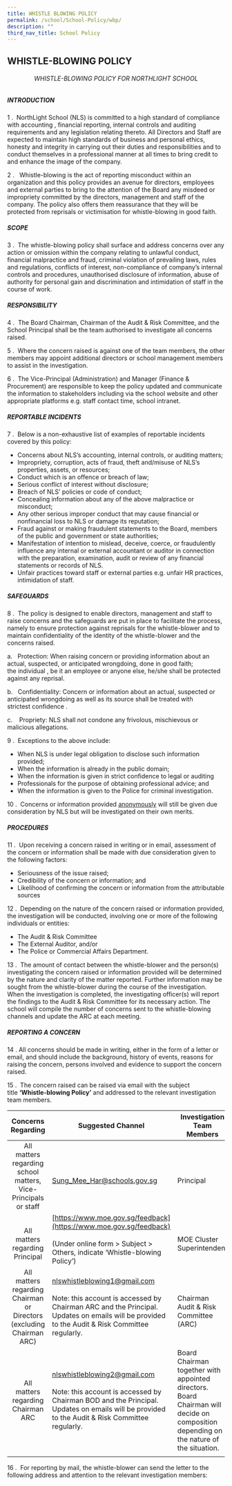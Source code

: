 ```yaml
---
title: WHISTLE BLOWING POLICY
permalink: /school/School-Policy/wbp/
description: ""
third_nav_title: School Policy
---
```

## WHISTLE-BLOWING POLICY

###### <center>WHISTLE-BLOWING POLICY FOR NORTHLIGHT SCHOOL</center>

##### INTRODUCTION

1 \.  NorthLight School (NLS) is committed to a high standard of compliance with accounting , financial reporting, internal controls and auditing requirements and any legislation relating thereto. All Directors and Staff are expected to maintain high standards of business and personal ethics, honesty and integrity in carrying out their duties and responsibilities and to conduct themselves in a professional manner at all times to bring credit to and enhance the image of the company.

2 \.   Whistle-blowing is the act of reporting misconduct within an organization and this policy provides an avenue for directors, employees and external parties to bring to the attention of the Board any misdeed or impropriety committed by the directors, management and staff of the company. The policy also offers them reassurance that they will be protected from reprisals or victimisation for whistle-blowing in good faith.

##### SCOPE

3 \.  The whistle-blowing policy shall surface and address concerns over any action or omission within the company relating to unlawful conduct, financial malpractice and fraud, criminal violation of prevailing laws, rules and regulations, conflicts of interest, non-compliance of company’s internal controls and procedures, unauthorised disclosure of information, abuse of authority for personal gain and discrimination and intimidation of staff in the course of work.

##### RESPONSIBILITY

4 \.  The Board Chairman, Chairman of the Audit & Risk Committee, and the School Principal shall be the team authorised to investigate all concerns raised.

5 \.  Where the concern raised is against one of the team members, the other members may appoint additional directors or school management members to assist in the investigation. 

6 \.  The Vice-Principal (Administration) and Manager (Finance & Procurement) are responsible to keep the policy updated and communicate the information to stakeholders including via the school website and other appropriate platforms e.g. staff contact time, school intranet.

##### REPORTABLE INCIDENTS

7 \.  Below is a non-exhaustive list of examples of reportable incidents covered by this policy:

*   Concerns about NLS’s accounting, internal controls, or auditing matters;
*   Impropriety, corruption, acts of fraud, theft and/misuse of NLS’s properties, assets, or resources;
*   Conduct which is an offence or breach of law;
*   Serious conflict of interest without disclosure;
*   Breach of NLS’ policies or code of conduct;
*   Concealing information about any of the above malpractice or misconduct;
*   Any other serious improper conduct that may cause financial or nonfinancial loss to NLS or damage its reputation;
*   Fraud against or making fraudulent statements to the Board, members of the public and government or state authorities;
*   Manifestation of intention to mislead, deceive, coerce, or fraudulently influence any internal or external accountant or auditor in connection with the preparation, examination, audit or review of any financial statements or records of NLS.
*   Unfair practices toward staff or external parties e.g. unfair HR practices, intimidation of staff.

##### SAFEGUARDS

8 \.  The policy is designed to enable directors, management and staff to raise concerns and the safeguards are put in place to facilitate the process, namely to ensure protection against reprisals for the whistle-blower and to maintain confidentiality of the identity of the whistle-blower and the concerns raised.

a.   Protection: When raising concern or providing information about an actual, suspected, or anticipated wrongdoing, done in good faith; the individual , be it an employee or anyone else, he/she shall be protected against any reprisal.

b.   Confidentiality: Concern or information about an actual, suspected or anticipated wrongdoing as well as its source shall be treated with strictest confidence .

c.    Propriety: NLS shall not condone any frivolous, mischievous or malicious allegations.

9 \.  Exceptions to the above include:

*   When NLS is under legal obligation to disclose such information provided;
*   When the information is already in the public domain;
*   When the information is given in strict confidence to legal or auditing
*   Professionals for the purpose of obtaining professional advice; and
*   When the information is given to the Police for criminal investigation.

10 \.  Concerns or information provided <u>anonymously</u> will still be given due consideration by NLS but will be investigated on their own merits.

##### PROCEDURES

11 \.  Upon receiving a concern raised in writing or in email, assessment of the concern or information shall be made with due consideration given to the following factors:

*   Seriousness of the issue raised;
*   Credibility of the concern or information; and
*   Likelihood of confirming the concern or information from the attributable sources

12 \.  Depending on the nature of the concern raised or information provided, the investigation will be conducted, involving one or more of the following individuals or entities:

*   The Audit & Risk Committee
*   The External Auditor, and/or
*   The Police or Commercial Affairs Department.

13 \.  The amount of contact between the whistle-blower and the person(s) investigating the concern raised or information provided will be determined by the nature and clarity of the matter reported. Further information may be sought from the whistle-blower during the course of the investigation. When the investigation is completed, the investigating officer(s) will report the findings to the Audit & Risk Committee for its necessary action. The school will compile the number of concerns sent to the whistle-blowing channels and update the ARC at each meeting.

##### REPORTING A CONCERN

14 \. All concerns should be made in writing, either in the form of a letter or email, and should include the background, history of events, reasons for raising the concern, persons involved and evidence to support the concern raised.

15 \.  The concern raised can be raised via email with the subject title **‘Whistle-blowing Policy’** and addressed to the relevant investigation team members.

| **Concerns Regarding**  | **Suggested Channel**  | **Investigation Team Members**  |
|:-:|---|---|
| All matters regarding school matters, Vice-Principals or staff  | <br>[Sung\_Mee\_Har@schools.gov.sg](mailto:Sung_Mee_Har@schools.gov.sg)  | <br>Principal  |
| <br>All matters regarding Principal  | [https://www.moe.gov.sg/feedback](https://www.moe.gov.sg/feedback)<br><br>(Under online form > Subject > Others, indicate ‘Whistle-blowing Policy’)  | <br>MOE Cluster Superintendent  |
| All matters regarding Chairman or Directors (excluding Chairman ARC)  | [nlswhistleblowing1@gmail.com](mailto:nlswhistleblowing1@gmail.com)<br><br>Note: this account is accessed by Chairman ARC and the Principal. Updates on emails will be provided to the Audit & Risk Committee regularly.  | <br>Chairman Audit & Risk Committee (ARC)  |
| All matters regarding Chairman ARC  | [nlswhistleblowing2@gmail.com](mailto:nlswhistleblowing2@gmail.com)  <br><br>Note: this account is accessed by Chairman BOD and the Principal. Updates on emails will be provided to the Audit & Risk Committee regularly.  | Board Chairman together with appointed directors. Board Chairman will decide on composition depending on the nature of the situation.  |
|   |   |   |

16 \.  For reporting by mail, the whistle-blower can send the letter to the following address and attention to the relevant investigation members:

